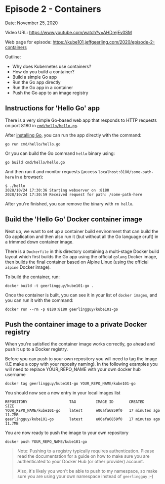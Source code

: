 # Episode 2 - Containers

Date: November 25, 2020

Video URL: https://www.youtube.com/watch?v=AHDrejEv0SM

Web page for episode: https://kube101.jeffgeerling.com/2020/episode-2-containers

Outline:

  - Why does Kubernetes use containers?
  - How do you build a container?
  - Build a simple Go app
  - Run the Go app directly
  - Run the Go app in a container
  - Push the Go app to an image registry

## Instructions for 'Hello Go' app

There is a very simple Go-based web app that responds to HTTP requests on port 8180 in [`cmd/hello/hello.go`](cmd/hello/hello.go).

After [installing Go](https://golang.org/doc/install), you can run the app directly with the command:

    go run cmd/hello/hello.go

Or you can build the Go command `hello` binary using:

    go build cmd/hello/hello.go

And then run it and monitor requests (access `localhost:8180/some-path-here` in a browser):

```
$ ./hello
2028/10/24 17:30:36 Starting webserver on :8180
2028/10/24 17:30:59 Received request for path: /some-path-here
```

After you're finished, you can remove the binary with `rm hello`.

## Build the 'Hello Go' Docker container image

Next up, we want to set up a container build environment that can build the Go application and then also run it (but without all the Go language cruft) in a trimmed down container image.

There is a `Dockerfile` in this directory containing a multi-stage Docker build layout which first builds the Go app using the official `golang` Docker image, then builds the final container based on Alpine Linux (using the official `alpine` Docker image).

To build the container, run:

    docker build -t geerlingguy/kube101-go .

Once the container is built, you can see it in your list of `docker images`, and you can run it with the command:

    docker run --rm -p 8180:8180 geerlingguy/kube101-go

## Push the container image to a private Docker registry

When you're satisfied the container image works correctly, go ahead and push it up to a Docker registry.

Before ypu can push to your own repository you will need to tag the image (I.E make a copy with your reposity naming).  In the following examples you will need to replace YOUR_REPO_NAME with your own docker hub username

    docker tag geerlingguy/kube101-go YOUR_REPO_NAME/kube101-go
    
You should now see a new entry in your local images list

```
REPOSITORY                   TAG         IMAGE ID       CREATED          SIZE
YOUR_REPO_NAME/kube101-go    latest      e06afa6859f0   17 minutes ago   11.7MB
geerlingguy/kube101-go       latest      e06afa6859f0   17 minutes ago   11.7MB
```

You are now ready to push the image to your own repository

    docker push YOUR_REPO_NAME/kube101-go

> Note: Pushing to a registry typically requires authentication. Please read the documentation for a guide on how to make sure you are authenticated to your Docker Hub (or other provider) account.
>
> Also, it's likely you won't be able to push to my namespace, so make sure you are using your own namespace instead of `geerlingguy` ;-)
